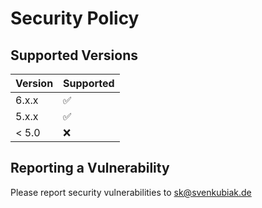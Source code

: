 # Security Policy

## Supported Versions

| Version | Supported          |
| ------- | ------------------ |
| 6.x.x   | :white_check_mark: |
| 5.x.x   | :white_check_mark: |
| < 5.0   | :x:                |

## Reporting a Vulnerability

Please report security vulnerabilities to sk@svenkubiak.de